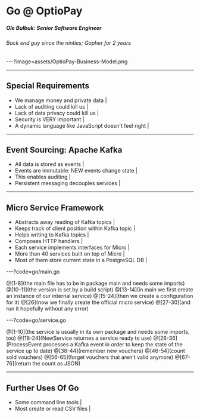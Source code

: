# Go @ OptioPay

<h5 class="fragment">Ole Bulbuk: Senior Software Engineer</h5>
<h6 class="fragment">Back end guy since the ninties; Gopher for 2 years</h6>


---?image=assets/OptioPay-Business-Model.png

---

## Special Requirements

- We manage money and private data |
- Lack of auditing could kill us |
- Lack of data privacy could kill us |
- Security is VERY important |
- A dynamic language like JavaScript doesn't feel right |

---

## Event Sourcing: Apache Kafka

- All data is stored as events |
- Events are immutable: NEW events change state |
- This enables auditing |
- Persistent messaging decouples services |

---

## Micro Service Framework

- Abstracts away reading of Kafka topics |
- Keeps track of client position within Kafka topic |
- Helps writing to Kafka topics |
- Composes HTTP handlers |
- Each service implements interfaces for Micro | 
- More than 40 services built on top of Micro |
- Most of them store current state in a PostgreSQL DB |

---?code=go/main.go

@[1-8](the main file has to be in package main and needs some imports)
@[10-11](the version is set by a build script)
@[13-14](in main we first create an instance of our internal service)
@[15-24](then we create a configuration for it)
@[26](now we finally create the official micro service)
@[27-30](and run it hopefully without any error)

---?code=go/service.go

@[1-10](the service is usually in its own package and needs some imports, too)
@[18-24](NewService returnes a service ready to use)
@[26-36](ProcessEvent processes a Kafka event in order to keep the state of the service up to date)
@[38-44](remember new vouchers)
@[46-54](count sold vouchers)
@[56-65](forget vouchers that aren't valid anymore)
@[67-76](return the count as JSON)

---

## Further Uses Of Go

- Some command line tools |
- Most create or read CSV files |
